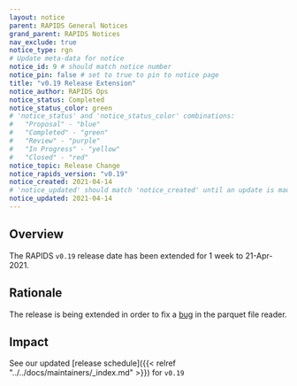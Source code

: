 ```yaml
---
layout: notice
parent: RAPIDS General Notices
grand_parent: RAPIDS Notices
nav_exclude: true
notice_type: rgn
# Update meta-data for notice
notice_id: 9 # should match notice number
notice_pin: false # set to true to pin to notice page
title: "v0.19 Release Extension"
notice_author: RAPIDS Ops
notice_status: Completed
notice_status_color: green
# 'notice_status' and 'notice_status_color' combinations:
#   "Proposal" - "blue"
#   "Completed" - "green"
#   "Review" - "purple"
#   "In Progress" - "yellow"
#   "Closed" - "red"
notice_topic: Release Change
notice_rapids_version: "v0.19"
notice_created: 2021-04-14
# 'notice_updated' should match 'notice_created' until an update is made
notice_updated: 2021-04-14
---
```


## Overview

The RAPIDS `v0.19` release date has been extended for 1 week to 21-Apr-2021.

## Rationale

The release is being extended in order to fix a [bug](https://github.com/rapidsai/cudf/issues/7114) in the parquet file reader.

## Impact

See our updated [release schedule]({{< relref "../../docs/maintainers/_index.md" >}}) for `v0.19`
